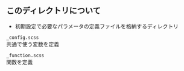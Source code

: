 ## このディレクトリについて

- 初期設定で必要なパラメータの定義ファイルを格納するディレクトリ

`_config.scss`
<br>
共通で使う変数を定義

`_function.scss`
<br>
関数を定義

